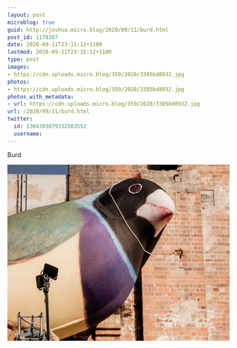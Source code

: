 ```yaml
---
layout: post
microblog: true
guid: http://joshua.micro.blog/2020/09/11/burd.html
post_id: 1178387
date: 2020-09-11T23:15:12+1100
lastmod: 2020-09-11T23:15:12+1100
type: post
images:
- https://cdn.uploads.micro.blog/359/2020/3385bd8932.jpg
photos:
- https://cdn.uploads.micro.blog/359/2020/3385bd8932.jpg
photos_with_metadata:
- url: https://cdn.uploads.micro.blog/359/2020/3385bd8932.jpg
url: /2020/09/11/burd.html
twitter:
  id: 1304393079332503552
  username: 
---
```

Burd 

<img src="uploads/2020/3385bd8932.jpg" width="600" height="400" alt="" />
